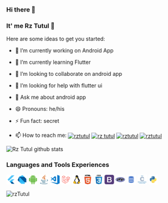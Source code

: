 ### Hi there 👋
### It' me Rz Tutul 👋

Here are some ideas to get you started:

- 🔭 I’m currently working on Android App
- 🌱 I’m currently learning Flutter
- 👯 I’m looking to collaborate on android app
- 🤔 I’m looking for help with flutter ui 
- 💬 Ask me about android app 

- 😄 Pronouns: he/his
- ⚡ Fun fact: secret
- 📫 How to reach me:
<a href="https://www.facebook.com/rz.tutul.90" target="blank"><img align="center" src="https://cdn.jsdelivr.net/npm/simple-icons@3.0.1/icons/facebook.svg" alt="rztutul" height="30" width="30" /></a>
<a href="https://www.linkedin.com/in/rz-tutul-278b00159/" target="blank"><img align="center" src="https://cdn.jsdelivr.net/npm/simple-icons@3.0.1/icons/linkedin.svg" alt="rz tutul" height="30" width="30" /></a>
<a href="https://www.instagram.com/rztutul/" target="blank"><img align="center" src="https://cdn.jsdelivr.net/npm/simple-icons@3.0.1/icons/instagram.svg" alt="rztutul" height="30" width="30" /></a>
<a href="https://www.youtube.com/channel/UCZqi4T0C1OAxjWp_nbSNkpw" target="blank"><img align="center" src="https://cdn.jsdelivr.net/npm/simple-icons@3.0.1/icons/youtube.svg" alt="rztutul" height="30" width="30" /></a>

![Rz Tutul github stats](https://github-readme-stats.vercel.app/api?username=RzTutul&show_icons=true&theme=gruvbox)
### Languages and Tools Experiences 

<p align="left">
    <img src="https://raw.githubusercontent.com/github/explore/80688e429a7d4ef2fca1e82350fe8e3517d3494d/topics/flutter/flutter.png" alt="flutter" width="25" height="25" />
  <img src="https://raw.githubusercontent.com/github/explore/80688e429a7d4ef2fca1e82350fe8e3517d3494d/topics/dart/dart.png" alt="dart" width="25" height="25" />
   <img src="https://raw.githubusercontent.com/github/explore/80688e429a7d4ef2fca1e82350fe8e3517d3494d/topics/android/android.png" alt="android" width="25" height="25" />
  <img src="https://raw.githubusercontent.com/github/explore/80688e429a7d4ef2fca1e82350fe8e3517d3494d/topics/java/java.png" alt="java" width="25" height="25" />
<img src="https://raw.githubusercontent.com/github/explore/80688e429a7d4ef2fca1e82350fe8e3517d3494d/topics/visual-studio-code/visual-studio-code.png" alt="vscode" width="25" height="25" />
  <img src="https://raw.githubusercontent.com/github/explore/80688e429a7d4ef2fca1e82350fe8e3517d3494d/topics/laravel/laravel.png" alt="laravel" width="25" height="25" />
<img src="https://raw.githubusercontent.com/github/explore/80688e429a7d4ef2fca1e82350fe8e3517d3494d/topics/linux/linux.png" alt="linux" width="25" height="25" />
<img src="https://raw.githubusercontent.com/github/explore/80688e429a7d4ef2fca1e82350fe8e3517d3494d/topics/html/html.png" alt="html" width="25" height="25" />
<img src="https://raw.githubusercontent.com/github/explore/80688e429a7d4ef2fca1e82350fe8e3517d3494d/topics/css/css.png" alt="css" width="25" height="25" />
<img src="https://raw.githubusercontent.com/github/explore/80688e429a7d4ef2fca1e82350fe8e3517d3494d/topics/bootstrap/bootstrap.png" alt="bootstrap" width="25" height="25" />
<img src="https://raw.githubusercontent.com/github/explore/80688e429a7d4ef2fca1e82350fe8e3517d3494d/topics/php/php.png" alt="php" width="25" height="25" />
<img src="https://raw.githubusercontent.com/github/explore/80688e429a7d4ef2fca1e82350fe8e3517d3494d/topics/sql/sql.png" alt="sql" width="25" height="25" />
<img src="https://raw.githubusercontent.com/github/explore/80688e429a7d4ef2fca1e82350fe8e3517d3494d/topics/c/c.png" alt="c" width="25" height="25" />
<img src="https://raw.githubusercontent.com/github/explore/80688e429a7d4ef2fca1e82350fe8e3517d3494d/topics/python/python.png" alt="python" width="25" height="25" />
</p>



<img src="https://komarev.com/ghpvc/?username=RzTutul" alt="rzTutul" />

